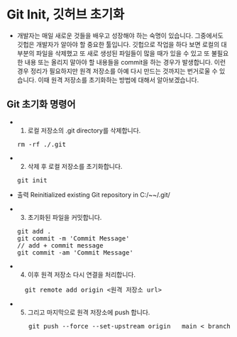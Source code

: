 # Git Init, 깃허브 초기화
- 개발자는 매일 새로운 것들을 배우고 성장해야 하는 숙명이 있습니다. 그중에서도 깃헙은 개발자가 알아야 할 중요한 툴입니다. 깃헙으로 작업을 하다 보면 로컬의 대부분의 파일을 삭제했고 또 새로 생성된 파일들이 많을 때가 있을 수 있고 또 불필요한 내용 또는 올리지 말아야 할 내용들을 commit을 하는 경우가 발생합니다. 이런 경우 정리가 필요하지만 원격 저장소를 아예 다시 만드는 것까지는 번거로울 수 있습니다. 이때 원격 저장소를 초기화하는 방법에 대해서 알아보겠습니다.

## Git 초기화 명령어
- 1. 로컬 저장소의 .git directory를 삭제합니다.
  <pre>rm -rf ./.git</pre> 

- 2. 삭제 후 로컬 저장소를 초기화합니다.
   <pre>git init</pre>
 
- 출력
 Reinitialized existing Git repository in C:/~~/.git/
 

- 3. 초기화된 파일을 커밋합니다.
  <pre>
  git add .
  git commit -m 'Commit Message'
  // add + commit message
  git commit -am 'Commit Message'
  </pre>

- 4. 이후 원격 저장소 다시 연결을 처리합니다.
  <pre>
    git remote add origin <원격 저장소 url> 
  </pre>

- 5. 그리고 마지막으로 원격 저장소에 push 합니다.
   <pre>
     git push --force --set-upstream origin   main < branch name: ex) master >
   </pre>
